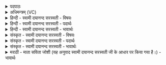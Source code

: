 <details><summary>पदपाठः</summary>

अ॒भि॒भुरित्य॑भि॒ऽभूः। अ॒सि॒। ए॒ताः। ते। पञ्च॒। दि॒शः॑। क॒ल्प॒न्ता॒म्। ब्रह्म॑न्। त्वम्। ब्र॒ह्मा। अ॒सि॒। स॒वि॒ता। अ॒सि॒। स॒त्य॑प्रसव॒ इति॑ स॒त्यऽप्र॑सवः। वरु॑णः। अ॒सि॒। स॒त्यौजा॒ इति॑ स॒त्यऽओ॑जाः। इन्द्रः॑। अ॒सि॒। विशौ॑जाः। रु॒द्रः। अ॒सि॒। सु॒शेव॒ इति॑ सु॒ऽशेवः॑। बहु॑का॒रेति॒ बहु॑ऽकार। श्रेय॑स्कर। श्रेयः॑क॒रेति॒ श्रेयः॑ऽकर। भूय॑स्कर। भूयः॑क॒रेति॒ भूयः॑ऽकर। इन्द्र॑स्य। वज्रः॑। अ॒सि॒। तेन॑। मे॒। र॒ध्य॒। २८।
</details>

<details><summary>अधिमन्त्रम् (VC)</summary>

- यजमानो देवता
- शुनःशेप ऋषिः
- विराड् धृतिः
- ऋषभः
</details>

<details><summary>हिन्दी - स्वामी दयानन्द सरस्वती - विषयः</summary>

फिर वह राजा कैसा होके किसके लिये क्या करे, इस विषय का उपदेश अगले मन्त्र में किया है ॥
</details>

<details><summary>हिन्दी - स्वामी दयानन्द सरस्वती - पदार्थः</summary>

पदार्थान्वयभाषाः -  हे (बहुकार) बहुत सुखों (श्रेयस्कर) कल्याण और (भूयस्कर) बार-बार अनुष्ठान करनेवाले (ब्रह्मन्) आत्मविद्या को प्राप्त हुए जैसे जिस (ते) आपके (एताः) ये (पञ्च) पूर्व आदि चार और ऊपर नीचे एक पाँच (दिशः) दिशा सामर्थ्ययुक्त हों, वैसे मेरे लिये आपकी पत्नी की कीर्ति से भी (कल्पन्ताम्) सुखयुक्त होवें। जैसे आप (अभिभूः) दुष्टों का तिरस्कार करनेवाले (असि) हैं, (सविता) ऐश्वर्य के उत्पन्न करनेहारे (असि) हैं, (सत्यप्रसवः) सत्य कर्म के साथ ऐश्वर्य है जिसका ऐसे (वरुणः) उत्तम स्वभाववाले (असि) हैं (सत्यौजाः) सत्य बल से युक्त (इन्द्रः) सुखों के धारण करनेहारे (असि) हैं (विशौजाः) प्रजाओं की बीच पराक्रमवाले (सुशेवः) सुन्दर सुखयुक्त (रुद्रः) शत्रु और दुष्टों को रुलानेवाले (असि) हैं, (इन्द्रस्य) ऐश्वर्य के (वज्रः) प्राप्त करनेहारे (असि) हैं, वैसे मैं भी होऊँ, जैसे मैं आप के वास्ते ऋद्धि-सिद्धि करूँ, वैसे (तेन) उससे (मे) मेरे लिये (रध्य) कार्य्य करने का सामर्थ्य कीजिये ॥२८॥
</details>

<details><summary>हिन्दी - स्वामी दयानन्द सरस्वती - भावार्थः</summary>

भावार्थभाषाः -  सब मनुष्यों को चाहिये कि जैसा पुरुष सब दिशाओं में कीर्तियुक्त, वेदों को जानने, धनुर्वेद और अर्थवेद की विद्या में प्रवीण, सत्य करने और सब को सुख देनेवाला, धर्मात्मा पुरुष होवे, उसकी स्त्री भी वैसे ही होवे। उनको राजधर्म में स्थापन करके बहुत सुख और बहुत सी शोभा को प्राप्त हों ॥२८॥
</details>

<details><summary>संस्कृत - स्वामी दयानन्द सरस्वती - विषयः</summary>

पुनः स राजा कीदृशो भूत्वा कस्मै किं कुर्य्यादित्युपदिश्यते ॥
</details>

<details><summary>संस्कृत - स्वामी दयानन्द सरस्वती - पदार्थः</summary>

पदार्थान्वयभाषाः -  हे बहुकार श्रेयस्कर भूयस्कर ब्रह्मन् ! यथा यस्य ते तवैताः पञ्च दिशः कल्पेरन्, तथा मम भवत्पत्न्याः कल्पन्ताम्। यथा त्वमभिभूरसि सवितासि सत्यप्रसवो वरुणोऽसि सत्यौजा इन्द्रोऽसि विशौजाः सुशेवो रुद्रोऽसीन्द्रस्य वज्रोऽसि, तथाऽहमपि भवेयम्, यथा येन तुभ्यमृद्धिसिद्धी कुर्याम्, तथा त्वं तेन मे रध्य ॥२८॥
</details>

<details><summary>संस्कृत - स्वामी दयानन्द सरस्वती - भावार्थः</summary>

भावार्थभाषाः -  अत्र वाचकलुप्तोपमालङ्कारः। यथा पुरुषः सर्वदिक्सुकीर्तिर्वेदविद् प्रवीणः सत्यकारी सर्वस्य सुखप्रदो धार्मिको जनो भवेत् तथा तत् पत्नी स्यात्, ते राजधर्मे स्वीकृत्यास्माद् बहुसुखं बहुश्रियं च प्राप्नुवन्तु ॥२८॥
</details>

<details><summary>मराठी - माता सविता जोशी (यह अनुवाद स्वामी दयानन्द सरस्वती जी के आधार पर किया गया है।) - भावार्थः</summary>

भावार्थभाषाः -  ज्याप्रमाणे पुरुषाने दिगदिगंतरी, कीर्तिमान, वेदज्ञात, धनुर्वेद व अर्थवेद प्रवीण, सत्यवादी, सुखकारक व धर्मात्मा बनले पाहिजे त्याचप्रमाणे त्याच्या स्त्रीनेही तसेच बनले पाहिजे. सर्व माणसांनी अशा स्त्री-पुरुषांना राज्यावर बसवून सुखप्राप्ती करून घ्यावी.
</details>